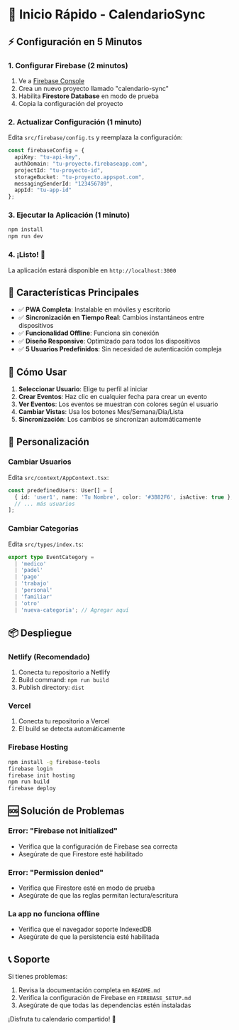 # 🚀 Inicio Rápido - CalendarioSync

## ⚡ Configuración en 5 Minutos

### 1. Configurar Firebase (2 minutos)

1. Ve a [Firebase Console](https://console.firebase.google.com/)
2. Crea un nuevo proyecto llamado "calendario-sync"
3. Habilita **Firestore Database** en modo de prueba
4. Copia la configuración del proyecto

### 2. Actualizar Configuración (1 minuto)

Edita `src/firebase/config.ts` y reemplaza la configuración:

```typescript
const firebaseConfig = {
  apiKey: "tu-api-key",
  authDomain: "tu-proyecto.firebaseapp.com",
  projectId: "tu-proyecto-id",
  storageBucket: "tu-proyecto.appspot.com",
  messagingSenderId: "123456789",
  appId: "tu-app-id"
};
```

### 3. Ejecutar la Aplicación (1 minuto)

```bash
npm install
npm run dev
```

### 4. ¡Listo! 🎉

La aplicación estará disponible en `http://localhost:3000`

## 📱 Características Principales

- ✅ **PWA Completa**: Instalable en móviles y escritorio
- ✅ **Sincronización en Tiempo Real**: Cambios instantáneos entre dispositivos
- ✅ **Funcionalidad Offline**: Funciona sin conexión
- ✅ **Diseño Responsive**: Optimizado para todos los dispositivos
- ✅ **5 Usuarios Predefinidos**: Sin necesidad de autenticación compleja

## 🎯 Cómo Usar

1. **Seleccionar Usuario**: Elige tu perfil al iniciar
2. **Crear Eventos**: Haz clic en cualquier fecha para crear un evento
3. **Ver Eventos**: Los eventos se muestran con colores según el usuario
4. **Cambiar Vistas**: Usa los botones Mes/Semana/Día/Lista
5. **Sincronización**: Los cambios se sincronizan automáticamente

## 🔧 Personalización

### Cambiar Usuarios
Edita `src/context/AppContext.tsx`:

```typescript
const predefinedUsers: User[] = [
  { id: 'user1', name: 'Tu Nombre', color: '#3B82F6', isActive: true },
  // ... más usuarios
];
```

### Cambiar Categorías
Edita `src/types/index.ts`:

```typescript
export type EventCategory = 
  | 'medico'
  | 'padel'
  | 'pago'
  | 'trabajo'
  | 'personal'
  | 'familiar'
  | 'otro'
  | 'nueva-categoria'; // Agregar aquí
```

## 📦 Despliegue

### Netlify (Recomendado)
1. Conecta tu repositorio a Netlify
2. Build command: `npm run build`
3. Publish directory: `dist`

### Vercel
1. Conecta tu repositorio a Vercel
2. El build se detecta automáticamente

### Firebase Hosting
```bash
npm install -g firebase-tools
firebase login
firebase init hosting
npm run build
firebase deploy
```

## 🆘 Solución de Problemas

### Error: "Firebase not initialized"
- Verifica que la configuración de Firebase sea correcta
- Asegúrate de que Firestore esté habilitado

### Error: "Permission denied"
- Verifica que Firestore esté en modo de prueba
- Asegúrate de que las reglas permitan lectura/escritura

### La app no funciona offline
- Verifica que el navegador soporte IndexedDB
- Asegúrate de que la persistencia esté habilitada

## 📞 Soporte

Si tienes problemas:
1. Revisa la documentación completa en `README.md`
2. Verifica la configuración de Firebase en `FIREBASE_SETUP.md`
3. Asegúrate de que todas las dependencias estén instaladas

¡Disfruta tu calendario compartido! 🎉
